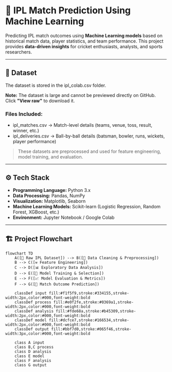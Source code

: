 # 🏏 IPL Match Prediction Using Machine Learning

Predicting IPL match outcomes using **Machine Learning models** based on historical match data, player statistics, and team performance. This project provides **data-driven insights** for cricket enthusiasts, analysts, and sports researchers.

---

## 📂 Dataset

The dataset is stored in the ipl_colab.csv folder.  

**Note:** The dataset is large and cannot be previewed directly on GitHub. Click **"View raw"** to download it.

### Files Included:
- ipl_matches.csv → Match-level details (teams, venue, toss, result, winner, etc.)  
- ipl_deliveries.csv → Ball-by-ball details (batsman, bowler, runs, wickets, player performance)  

> These datasets are preprocessed and used for feature engineering, model training, and evaluation.

---

## ⚙️ Tech Stack
- **Programming Language:** Python 3.x  
- **Data Processing:** Pandas, NumPy  
- **Visualization:** Matplotlib, Seaborn  
- **Machine Learning Models:** Scikit-learn (Logistic Regression, Random Forest, XGBoost, etc.)  
- **Environment:** Jupyter Notebook / Google Colab  

---

## 🏗️ Project Flowchart

```mermaid
flowchart TD
    A([📂 Raw IPL Dataset]) --> B([🧹 Data Cleaning & Preprocessing])
    B --> C([⚒️ Feature Engineering])
    C --> D([📊 Exploratory Data Analysis])
    D --> E([🤖 Model Training & Selection])
    E --> F([📈 Model Evaluation & Metrics])
    F --> G([🏏 Match Outcome Prediction])

    classDef input fill:#f1f5f9,stroke:#334155,stroke-width:2px,color:#000,font-weight:bold
    classDef process fill:#e0f2fe,stroke:#0369a1,stroke-width:2px,color:#000,font-weight:bold
    classDef analysis fill:#fde68a,stroke:#b45309,stroke-width:2px,color:#000,font-weight:bold
    classDef model fill:#dcfce7,stroke:#166534,stroke-width:2px,color:#000,font-weight:bold
    classDef output fill:#bbf7d0,stroke:#065f46,stroke-width:3px,color:#000,font-weight:bold

    class A input
    class B,C process
    class D analysis
    class E model
    class F analysis
    class G output

